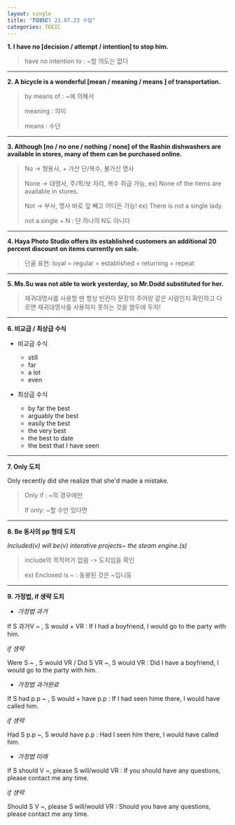 ```yaml
---
layout: single
title: "𝑻𝑶𝑬𝑰𝑪) 21.07.23 수업"
categories: TOEIC
---
```

  
**1. I have no [decision / attempt / intention] to stop him.**  

> have no intention to : ~할 의도는 없다  

* * *
**2. A bicycle is a wonderful [mean / meaning / means ] of transportation.**  

> by means of : ~에 의해서
> 
> meaning : 의미
> 
> means : 수단  

* * *
**3. Although [no / no one / nothing / none] of the Rashin dishwashers are available in stores, many of them can be purchased online.**  

> No -> 형용사, + 가산 단/복수, 불가산 명사
> 
> None -> 대명사, 주/목/보 자리, 복수 취급 가능, ex) None of the items are available in stores.
> 
> Not -> 부사, 명사 바로 앞 빼고 어디든 가능! ex) There is not a single lady.
> 
> not a single + N : 단 하나의 N도 아니다  

* * *
**4. Haya Photo Studio offers its established customers an additional 20 percent discount on items currently on sale.**  

> 단골 표현: loyal = regular = established = returning = repeat  

* * *
**5. Ms.Su was not able to work yesterday, so Mr.Dodd substituted for her.**  

> 재귀대명사를 사용할 땐 항상 빈칸이 문장의 주어랑 같은 사람인지 확인하고 다르면 재귀대명사를 사용하지 못하는 것을 염두에 두자!  

* * *
**6. 비교급 / 최상급 수식**  

+ 비교급 수식
  + still
  + far
  + a lot
  + even  

+ 최상급 수식
  + by far the best
  + arguably the best
  + easily the best
  + the very best
  + the best to date
  + the best that I have seen


* * *
**7. Only 도치**  

Only recently did she realize that she'd made a mistake.  

> Only if : ~의 경우에만
> 
> If only: ~할 수만 있다면


* * *
**8. Be 동사의 pp 형태 도치**  

_Included(v)_ _will be(v)_ _interative projects~ the steam engine.(s)_

> include의 목적어가 없음 -> 도치임을 확인
> 
> ex) Enclosed is ~ :  동봉된 것은 ~입니둥


* * *
**9. 가정법, if 생략 도치**  

+ _가정법 과거_

If S 과거V ~ , S would + VR : If I had a boyfriend, I would go to the party with him.

_if 생략_

Were S ~ , S would VR / Did S VR ~, S would VR : Did I have a boyfriend, I would go to the party with him.

+ _가정법 과거완료_

If S had p.p ~ , S would + have p.p : If I had seen hime there, I would have called him.

_if 생략_

Had S p.p ~, S would have p.p : Had I seen him there, I would have called him.

+ _가정법 미래_

If S should V ~, please S will/would VR : If you should have any questions, please contact me any time.

_if 생략_

Should S V ~, please S will/would VR : Should you have any questions, please contact me any time.
